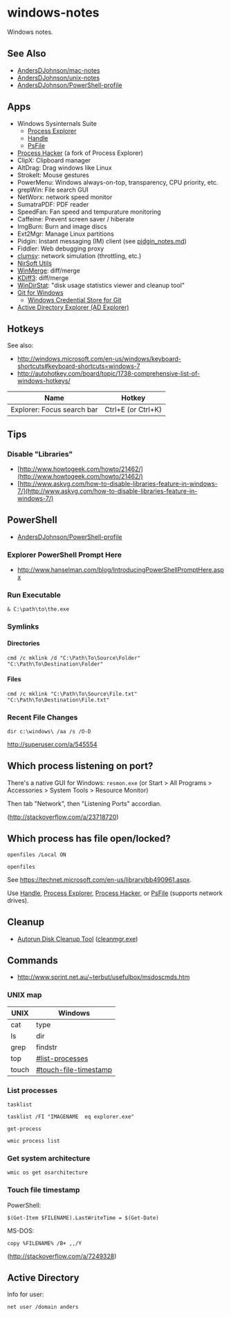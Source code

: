 # windows-notes
Windows notes.

## See Also
* [AndersDJohnson/mac-notes][mac-notes]
* [AndersDJohnson/unix-notes][unix-notes]
* [AndersDJohnson/PowerShell-profile](https://github.com/AndersDJohnson/PowerShell-profile)

## Apps
* Windows Sysinternals Suite
  * [Process Explorer]
  * [Handle]
  * [PsFile] 
* [Process Hacker] (a fork of Process Explorer)
* ClipX: Clipboard manager
* AltDrag: Drag windows like Linux
* StrokeIt: Mouse gestures
* PowerMenu: Windows always-on-top, transparency, CPU priority, etc.
* grepWin: File search GUI
* NetWorx: network speed monitor
* SumatraPDF: PDF reader
* SpeedFan: Fan speed and tempurature monitoring
* Caffeine: Prevent screen saver / hiberate
* ImgBurn: Burn and image discs
* Ext2Mgr: Manage Linux partitions
* Pidgin: Instant messaging (IM) client (see [pidgin_notes.md](https://gist.github.com/AndersDJohnson/c47b13465a27bc013359))
* Fiddler: Web debugging proxy
* [clumsy](https://jagt.github.io/clumsy/index.html): network simulation (throttling, etc.)
* [NirSoft Utils](http://www.nirsoft.net/utils/)
* [WinMerge](http://winmerge.org/): diff/merge
* [KDiff3](http://kdiff3.sourceforge.net/): diff/merge
* [WinDirStat](https://windirstat.info/): "disk usage statistics viewer and cleanup tool"
* [Git for Windows](https://git-scm.com/)
  * [Windows Credential Store for Git](http://gitcredentialstore.codeplex.com/)
* [Active Directory Explorer (AD Explorer)](https://technet.microsoft.com/en-us/sysinternals/adexplorer.aspx?f=255&MSPPError=-2147217396)

## Hotkeys

See also:
* http://windows.microsoft.com/en-us/windows/keyboard-shortcuts#keyboard-shortcuts=windows-7
* http://autohotkey.com/board/topic/1738-comprehensive-list-of-windows-hotkeys/

Name | Hotkey
--- | ---
Explorer: Focus search bar | Ctrl+E (or Ctrl+K)


## Tips

### Disable "Libraries"
* [http://www.howtogeek.com/howto/21462/](http://www.howtogeek.com/howto/21462/)
* [http://www.askvg.com/how-to-disable-libraries-feature-in-windows-7/](http://www.askvg.com/how-to-disable-libraries-feature-in-windows-7/)

## PowerShell

* [AndersDJohnson/PowerShell-profile][]

### Explorer PowerShell Prompt Here
* http://www.hanselman.com/blog/IntroducingPowerShellPromptHere.aspx

### Run Executable

```
& C:\path\to\the.exe
```

### Symlinks

#### Directories
```
cmd /c mklink /d "C:\Path\To\Source\Folder" "C:\Path\To\Destination\Folder"
```
#### Files
```
cmd /c mklink "C:\Path\To\Source\File.txt" "C:\Path\To\Destination\File.txt"
```

### Recent File Changes
```
dir c:\windows\ /aa /s /O-D
```
http://superuser.com/a/545554


## Which process listening on port?
There's a native GUI for Windows:
`resmon.exe`
(or Start > All Programs > Accessories > System Tools > Resource Monitor)

Then tab "Network", then "Listening Ports" accordian.

(http://stackoverflow.com/a/23718720)

## Which process has file open/locked?

```
openfiles /Local ON
```
```
openfiles
```
See https://technet.microsoft.com/en-us/library/bb490961.aspx.

Use [Handle], [Process Explorer], [Process Hacker], or [PsFile] (supports network drives).


## Cleanup
* [Autorun Disk Cleanup Tool](http://www.makeuseof.com/tag/automatically-windows-7-clean-obsolete-files/) ([cleanmgr.exe](http://support.microsoft.com/kb/253597))

## Commands

* http://www.sprint.net.au/~terbut/usefulbox/msdoscmds.htm

### UNIX map

UNIX|Windows
--- | ---
cat|type
ls|dir
grep|findstr
top|[#list-processes](#list-processes)
touch|[#touch-file-timestamp](#touch-file-timestamp)

### List processes

```
tasklist
```
```
tasklist /FI "IMAGENAME  eq explorer.exe"
```
```
get-process
```
```
wmic process list
```

### Get system architecture
```
wmic os get osarchitecture
```

### Touch file timestamp

PowerShell:
```
$(Get-Item $FILENAME).LastWriteTime = $(Get-Date)
```
MS-DOS:
```
copy %FILENAME% /B+ ,,/Y
```
(http://stackoverflow.com/a/7249328)

## Active Directory

Info for user:
```
net user /domain anders
```


[Process Explorer]: http://technet.microsoft.com/en-us/sysinternals/bb896653.aspx
[Process Hacker]: http://processhacker.sourceforge.net/
[Handle]: https://technet.microsoft.com/en-us/sysinternals/bb896655.aspx
[PsFile]: https://technet.microsoft.com/en-us/sysinternals/bb897552.aspx
[AndersDJohnson/PowerShell-profile]: https://github.com/AndersDJohnson/PowerShell-profile
[unix-notes]: https://github.com/AndersDJohnson/unix-notes
[mac-notes]: https://github.com/AndersDJohnson/mac-notes
